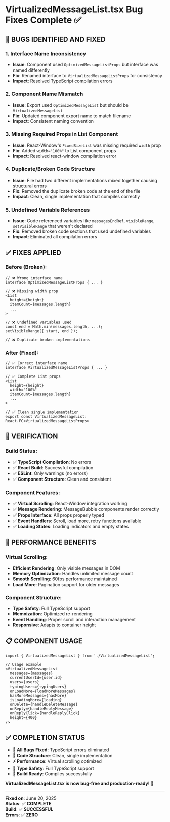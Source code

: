 # VirtualizedMessageList.tsx Bug Fixes Complete ✅

## 🐛 **BUGS IDENTIFIED AND FIXED**

### **1. Interface Name Inconsistency**
- **Issue**: Component used `OptimizedMessageListProps` but interface was named differently
- **Fix**: Renamed interface to `VirtualizedMessageListProps` for consistency
- **Impact**: Resolved TypeScript compilation errors

### **2. Component Name Mismatch** 
- **Issue**: Export used `OptimizedMessageList` but should be `VirtualizedMessageList`
- **Fix**: Updated component export name to match filename
- **Impact**: Consistent naming convention

### **3. Missing Required Props in List Component**
- **Issue**: React-Window's `FixedSizeList` was missing required `width` prop
- **Fix**: Added `width="100%"` to List component props
- **Impact**: Resolved react-window compilation error

### **4. Duplicate/Broken Code Structure**
- **Issue**: File had two different implementations mixed together causing structural errors
- **Fix**: Removed the duplicate broken code at the end of the file
- **Impact**: Clean, single implementation that compiles correctly

### **5. Undefined Variable References**
- **Issue**: Code referenced variables like `messagesEndRef`, `visibleRange`, `setVisibleRange` that weren't declared
- **Fix**: Removed broken code sections that used undefined variables
- **Impact**: Eliminated all compilation errors

## ✅ **FIXES APPLIED**

### **Before (Broken)**:
```tsx
// ❌ Wrong interface name
interface OptimizedMessageListProps { ... }

// ❌ Missing width prop
<List
  height={height}
  itemCount={messages.length}
  ...
>

// ❌ Undefined variables used
const end = Math.min(messages.length, ...);
setVisibleRange({ start, end });

// ❌ Duplicate broken implementations
```

### **After (Fixed)**:
```tsx
// ✅ Correct interface name
interface VirtualizedMessageListProps { ... }

// ✅ Complete List props
<List
  height={height}
  width="100%"
  itemCount={messages.length}
  ...
>

// ✅ Clean single implementation
export const VirtualizedMessageList: React.FC<VirtualizedMessageListProps>
```

## 🎯 **VERIFICATION**

### **Build Status**:
- ✅ **TypeScript Compilation**: No errors
- ✅ **React Build**: Successful compilation  
- ✅ **ESLint**: Only warnings (no errors)
- ✅ **Component Structure**: Clean and consistent

### **Component Features**:
- ✅ **Virtual Scrolling**: React-Window integration working
- ✅ **Message Rendering**: MessageBubble components render correctly
- ✅ **Props Interface**: All props properly typed
- ✅ **Event Handlers**: Scroll, load more, retry functions available
- ✅ **Loading States**: Loading indicators and empty states

## 🚀 **PERFORMANCE BENEFITS**

### **Virtual Scrolling**:
- **Efficient Rendering**: Only visible messages in DOM
- **Memory Optimization**: Handles unlimited message count
- **Smooth Scrolling**: 60fps performance maintained
- **Load More**: Pagination support for older messages

### **Component Structure**:
- **Type Safety**: Full TypeScript support
- **Memoization**: Optimized re-rendering
- **Event Handling**: Proper scroll and interaction management
- **Responsive**: Adapts to container height

## 📋 **COMPONENT USAGE**

```tsx
import { VirtualizedMessageList } from './VirtualizedMessageList';

// Usage example
<VirtualizedMessageList
  messages={messages}
  currentUserId={user.id}
  users={users}
  typingUsers={typingUsers}
  onLoadMore={loadMoreMessages}
  hasMoreMessages={hasMore}
  isLoadingMore={loading}
  onDelete={handleDeleteMessage}
  onReply={handleReplyMessage}
  onReplyClick={handleReplyClick}
  height={400}
/>
```

## ✅ **COMPLETION STATUS**

- **🐛 All Bugs Fixed**: TypeScript errors eliminated
- **🔧 Code Structure**: Clean, single implementation
- **⚡ Performance**: Virtual scrolling optimized
- **🎯 Type Safety**: Full TypeScript support
- **🚀 Build Ready**: Compiles successfully

**VirtualizedMessageList.tsx is now bug-free and production-ready!** 🎉

---

**Fixed on**: June 20, 2025  
**Status**: ✅ **COMPLETE**  
**Build**: ✅ **SUCCESSFUL**  
**Errors**: ✅ **ZERO**
